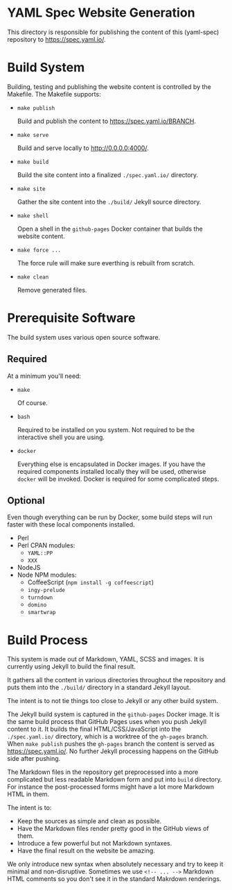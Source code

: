 YAML Spec Website Generation
============================

This directory is responsible for publishing the content of this (yaml-spec)
repository to <https://spec.yaml.io/>.

# Build System

Building, testing and publishing the website content is controlled by the
Makefile.
The Makefile supports:

* `make publish`

  Build and publish the content to <https://spec.yaml.io/BRANCH>.

* `make serve`

  Build and serve locally to <http://0.0.0.0:4000/>.

* `make build`

  Build the site content into a finalized `./spec.yaml.io/` directory.

* `make site`

  Gather the site content into the `./build/` Jekyll source directory.

* `make shell`

  Open a shell in the `github-pages` Docker container that builds the website
  content.

* `make force ...`

  The force rule will make sure everthing is rebuilt from scratch.

* `make clean`

  Remove generated files.

# Prerequisite Software

The build system uses various open source software.

## Required

At a minimum you'll need:

* `make`

  Of course.

* `bash`

  Required to be installed on you system.
  Not required to be the interactive shell you are using.

* `docker`

  Everything else is encapsulated in Docker images.
  If you have the required components installed locally they will be used,
  otherwise `docker` will be invoked.
  Docker is required for some complicated steps.

## Optional

Even though everything can be run by Docker, some build steps will run faster
with these local components installed.

* Perl
* Perl CPAN modules:
  * `YAML::PP`
  * `XXX`
* NodeJS
* Node NPM modules:
  * CoffeeScript (`npm install -g coffeescript`)
  * `ingy-prelude`
  * `turndown`
  * `domino`
  * `smartwrap`

# Build Process

This system is made out of Markdown, YAML, SCSS and images.
It is currently using Jekyll to build the final result.

It gathers all the content in various directories throughout the repository and
puts them into the `./build/` directory in a standard Jekyll layout.

The intent is to not tie things too close to Jekyll or any other build system.

The Jekyll build system is captured in the `github-pages` Docker image.
It is the same build process that GitHub Pages uses when you push Jekyll
content to it.
It builds the final HTML/CSS/JavaScript into the `./spec.yaml.io/` directory,
which is a worktree of the `gh-pages` branch.
When `make publish` pushes the `gh-pages` branch the content is served as
<https://spec.yaml.io/>.
No further Jekyll processing happens on the GitHub side after pushing.

The Markdown files in the repository get preprocessed into a more complicated
but less readable Markdown form and put into `build` directory.
For instance the post-processed forms might have a lot more Markdown HTML in
them.

The intent is to:
* Keep the sources as simple and clean as possible.
* Have the Markdown files render pretty good in the GitHub views of them.
* Introduce a few powerful but not Markdown syntaxes.
* Have the final result on the website be amazing.

We only introduce new syntax when absolutely necessary and try to keep it
minimal and non-disruptive.
Sometimes we use `<!-- ... -->` Markdown HTML comments so you don't see it in
the standard Makrdown renderings.
